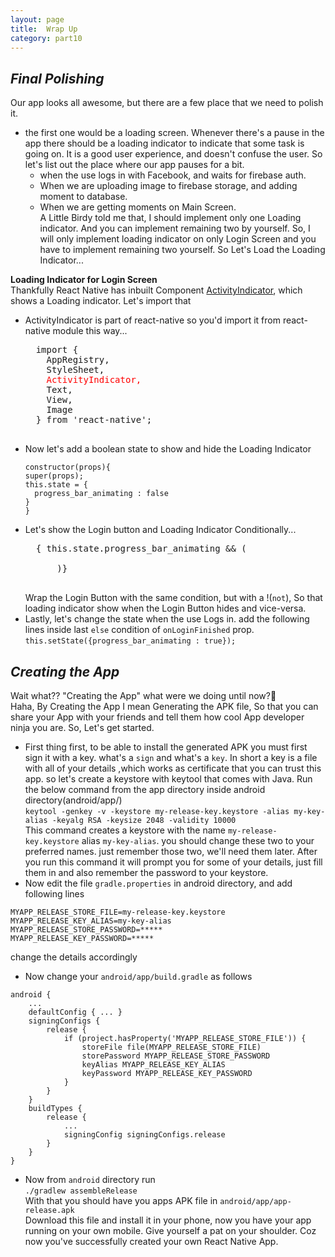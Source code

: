 ```yaml
---
layout: page
title:  Wrap Up
category: part10
---
```

## _Final Polishing_  
Our app looks all awesome, but there are a few place that we need to polish it. 
* the first one would be a loading screen. Whenever there's a pause in the app there should be a loading indicator to indicate that some task is going on. It is a good user experience, and doesn't confuse the user. So let's list out the place where our app pauses for a bit.  
    - when the use logs in with Facebook, and waits for firebase auth.
    - When we are uploading image to firebase storage, and adding moment to database. 
    - When we are getting moments on Main Screen.  
A Little Birdy told me that, I should implement only one Loading indicator. And you can implement remaining two by yourself. So, I will only implement loading indicator on only Login Screen and you have to implement remaining two yourself. So Let's Load the Loading Indicator... 


__Loading Indicator for Login Screen__  
Thankfully React Native has inbuilt Component [ActivityIndicator](https://facebook.github.io/react-native/docs/activityindicator.html), which shows a Loading indicator. Let's import that  

* ActivityIndicator is part of react-native so you'd import it from react-native module this way...
    <pre>
    import {
      AppRegistry,
      StyleSheet,
      <span style="color:red">ActivityIndicator,</span>
      Text,
      View,
      Image
    } from 'react-native';
    </pre>  
* Now let's add a boolean state to show and hide the Loading Indicator
    ```
    constructor(props){ 
    super(props);
    this.state = {
      progress_bar_animating : false
    }
  }
    ```  
* Let's show the Login button and Loading Indicator Conditionally...
    <pre>
    { this.state.progress_bar_animating && (
          <ActivityIndicator
            style={{ "{{height: 80" }}}}
            size="large"
          />
        )}
    </pre>  
    Wrap the Login Button with the same condition, but with a !(`not`), So that loading indicator show when the Login Button hides and vice-versa.  
* Lastly, let's change the state when the use Logs in. add the following lines inside last `else` condition of `onLoginFinished` prop.  
    `this.setState({progress_bar_animating : true});`




## _Creating the App_  
Wait what?? "Creating the App" what were we doing until now?🤔   
Haha, By Creating the App I mean Generating the APK file, So that you can share your App with your friends and tell them how cool App developer ninja you are. So, Let's get started.   

* First thing first, to be able to install the generated APK you must first sign it with a key. what's a `sign` and what's a `key`. In short a key is a file with all of your details ,which works as certificate that you can trust this app.   so let's create a keystore with keytool that comes with Java. Run the below command from the app directory inside android directory(android/app/)  
`keytool -genkey -v -keystore my-release-key.keystore -alias my-key-alias -keyalg RSA -keysize 2048 -validity 10000`  
This command creates a keystore with the name `my-release-key.keystore` alias `my-key-alias`. you should change these two to your preferred names. just remember those two, we'll need them later. After you run this command it will prompt you for some of your details, just fill them in and also remember the password to your keystore.
* Now edit the file `gradle.properties` in android directory, and add following lines  
```
MYAPP_RELEASE_STORE_FILE=my-release-key.keystore
MYAPP_RELEASE_KEY_ALIAS=my-key-alias
MYAPP_RELEASE_STORE_PASSWORD=*****
MYAPP_RELEASE_KEY_PASSWORD=*****
```  
change the details accordingly  

* Now change your `android/app/build.gradle` as follows
```
android {
    ...
    defaultConfig { ... }
    signingConfigs {
        release {
            if (project.hasProperty('MYAPP_RELEASE_STORE_FILE')) {
                storeFile file(MYAPP_RELEASE_STORE_FILE)
                storePassword MYAPP_RELEASE_STORE_PASSWORD
                keyAlias MYAPP_RELEASE_KEY_ALIAS
                keyPassword MYAPP_RELEASE_KEY_PASSWORD
            }
        }
    }
    buildTypes {
        release {
            ...
            signingConfig signingConfigs.release
        }
    }
}
```  

* Now from `android` directory run  
`./gradlew assembleRelease`  
With that you should have you apps APK file in `android/app/app-release.apk`  
Download this file and install it in your phone, now you have your app running on your own mobile. Give yourself a pat on your shoulder. Coz now you've successfully created your own React Native App. 

